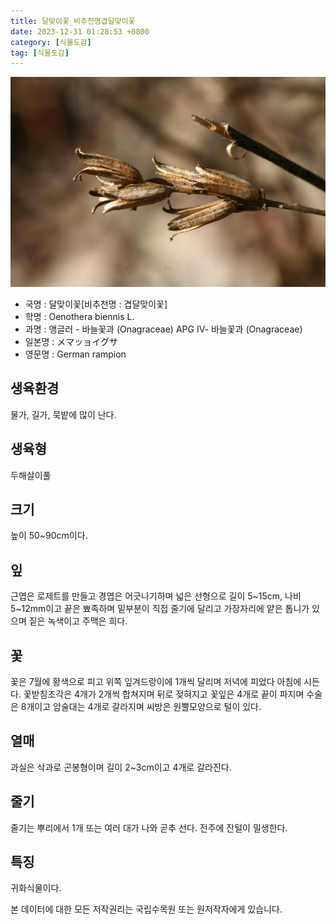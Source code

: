 ```yaml
---
title: 달맞이꽃_비추천명겹달맞이꽃
date: 2023-12-31 01:28:53 +0800
category: [식물도감]
tag: [식물도감]
---
```




![달맞이꽃[비추천명 : 겹달맞이꽃]](/assets/img/fileUpload/plants/basic/Onagraceae/Oenothera/36291/4_th2.JPG)
- 국명 : 달맞이꽃[비추천명 : 겹달맞이꽃]
- 학명 : Oenothera biennis L.
- 과명 : 앵글러 - 바늘꽃과 (Onagraceae) APG Ⅳ- 바늘꽃과 (Onagraceae)
- 일본명 : メマッョイグサ
- 영문명 : German rampion


## 생육환경
물가, 길가, 묵밭에 많이 난다.
## 생육형
두해살이풀
## 크기
높이 50~90cm이다.
## 잎
근엽은 로제트를 만들고 경엽은 어긋나기하며 넓은 선형으로 길이 5~15cm, 나비 5~12mm이고 끝은 뾰족하며 밑부분이 직접 줄기에 달리고 가장자리에 얕은 톱니가 있으며 짙은 녹색이고 주맥은 희다.
## 꽃
꽃은 7월에 황색으로 피고 위쪽 잎겨드랑이에 1개씩 달리며 저녁에 피었다 아침에 시든다. 꽃받침조각은 4개가 2개씩 합쳐지며 뒤로 젖혀지고 꽃잎은 4개로 끝이 파지며 수술은 8개이고 암술대는 4개로 갈라지며 씨방은 원뿔모양으로 털이 있다.
## 열매
과실은 삭과로 곤봉형이며 길이 2~3cm이고 4개로 갈라진다.
## 줄기
줄기는 뿌리에서 1개 또는 여러 대가 나와 곧추 선다. 전주에 잔털이 밀생한다.
## 특징
귀화식물이다.






본 데이터에 대한 모든 저작권리는 국립수목원 또는 원저작자에게 있습니다.
